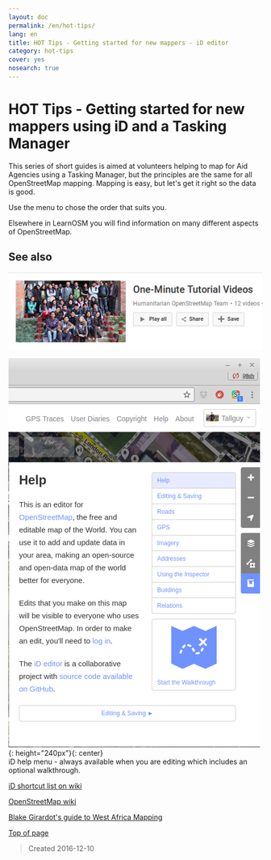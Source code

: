 ```yaml
---
layout: doc
permalink: /en/hot-tips/
lang: en
title: HOT Tips - Getting started for new mappers - iD editor
category: hot-tips
cover: yes
nosearch: true
---
```


HOT Tips - Getting started for new mappers using iD and a Tasking Manager
================

This series of short guides is aimed at volunteers helping to map for Aid Agencies using a Tasking Manager, but the principles are the same for all OpenStreetMap mapping. Mapping is easy,  but let's get it right so the data is good.

Use the menu to chose the order that suits you.  

<!--
In this **HOT Tips** section you will find information on;  

- [Getting Started with a Tasking Manager](/en/hot-tips/getting-started/). *A more detailed guide to using a Tasking Manager is available at [LearnOSM - Tasking Manager](/en/coordination//tasking-manager/).*  
- **DRAFT ONLY AT THE MOMENT** [Seeing the details](/en/hot-tips/zoom/) which gives a few notes of guidance on what scale to inspect an area at, and what scale to zoom to when tracing.  
- [Tracing Rectangular Buildings or any building with square (orthagonal) corners](/en/hot-tips/tracing-rectangular-buildings/)  
- [Tracing Round Buildings](/en/hot-tips/tracing-round-buildings/)  
- **DRAFT ONLY AT THE MOMENT** [Finding & identifying Buildings](/en/hot-tips/finding-buildings/)  
- [Saving your work. Finishing and unlocking squares in the Tasking Manager](/en/hot-tips/saving/)  
- [Tagging - a line is just a line until you tell the software it's a road or boundary!](/en/hot-tips/tagging/)  
- [Copy, paste and rotate](/en/hot-tips/copy-paste/)  
- [Highways and networks](/en/hot-tips/network/)  
- [Changing the colours or brightness within iD to make mapping easier](/en/hot-tips/enhance/)  
- **Still work in progress** [Validating - sending messages and links](/en/hot-tips/validate/)  
- **potential - history of an object - who to send a message to**  -->


Elsewhere in LearnOSM you will find information on many different aspects of OpenStreetMap.

See also  
---------

[![one-mnute-tutorial-videos](/images/hot-tips/one-mnute-tutorial-videos.png)](https://www.youtube.com/playlist?list=PLb9506_-6FMHZ3nwn9heri3xjQKrSq1hN "Humanitarian OpenStreetMap Team - One minute Tutorial Videos")  

![iD help]{: height="240px"}{: center}  
iD help menu - always available when you are editing which includes an optional walkthrough.    
  
[iD shortcut list on wiki](https://wiki.openstreetmap.org/wiki/ID/Shortcuts)  

[OpenStreetMap wiki](https://wiki.openstreetmap.org/wiki/Main_Page)  

[Blake Girardot's guide to West Africa Mapping](https://wiki.openstreetmap.org/wiki/User:Bgirardot/West_African_HOT_Mapping_Tips)  


[Top of page](/en/hot-tips/)



> Created 2016-12-10  


[HOT logo with text]:/images/hot-tips/Hot_logo_with_text.svg
[iD help]:/images/hot-tips/iD-help.png
[one-mnute-tutorial-videos]: /images/hot-tips/one-mnute-tutorial-videos.png
